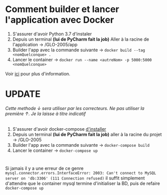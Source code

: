 # Comment builder et lancer l'application avec Docker

1. S'assurer d'avoir Python 3.7 d'instaler
2. Depuis un terminal **(lui de PyCharm fait la job)** Aller à la racine de l'application → /GLO-2005/app
3. Builder l'app avec la commande suivante → ``docker build --tag <nomQuelconque> .``
4. Lancer le container → ``docker run --name <autreNom> -p 5000:5000 <nomQuelconque>``

Voir [ici](https://www.wintellect.com/containerize-python-app-5-minutes/) pour plus d'information.

# UPDATE

###### Cette methode ↓ sera utiliser par les correcteurs. Ne pas utiliser la première ↑. Je la laisse à titre indicatif
1. S'assurer d'avoir docker-compose [d'installer](https://docs.docker.com/compose/install/)
2. Depuis un terminal **(lui de PyCharm fait la job)** aller à la racine du projet → /GLO-2005
3. Builder l'app avec la commande suivante → ``docker-compose build``
4. Lancer le container → ``docker-compose up``

#
Si jamais il y a une erreur de ce genre ``mysql.connector.errors.InterfaceError: 2003: Can't connect to MySQL server on 'db:3306' (111 Connection refused)``
il suffit simplement d'attendre que le container mysql termine d'initialiser la BD, puis de refaire ``docker-compose up``